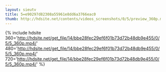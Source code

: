 ```yaml
---
layout: sieutv
title: 5=e90297d82308a55961e8dd6a3766eac0
thumb: http://hdsite.net/contents/videos_screenshots/0/5/preview_360p.mp4.jpg
---
```

{% include hdsite 360='http://hdsite.net/get_file/14/bbe28fec29ef6f01b73d72b48db9e455/0/5/5_360p.mp4/' 480='http://hdsite.net/get_file/14/bbe28fec29ef6f01b73d72b48db9e455/0/5/5_360p.mp4/' 720='http://hdsite.net/get_file/14/bbe28fec29ef6f01b73d72b48db9e455/0/5/5_360p.mp4/' %}
